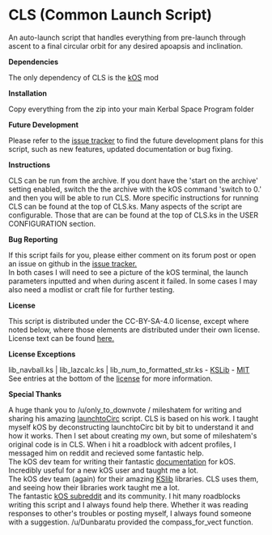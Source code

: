 CLS (Common Launch Script)
==========================

An auto-launch script that handles everything from pre-launch through ascent to a final circular orbit for any desired apoapsis and inclination.

<b>Dependencies</b>

The only dependency of CLS is the <a href="https://forum.kerbalspaceprogram.com/index.php?/topic/165628-181-kos-v1210-kos-scriptable-autopilot-system/">kOS</a> mod

<b>Installation</b>

Copy everything from the zip into your main Kerbal Space Program folder

<b>Future Development</b>

Please refer to the <a href="https://github.com/Qwarkk6/CLS/issues">issue tracker</a> to find the future development plans for this script, such as new features, updated documentation or bug fixing.

<b>Instructions</b>

CLS can be run from the archive. If you dont have the 'start on the archive' setting enabled, switch the the archive with the kOS command 'switch to 0.' and then you will be able to run CLS.
More specific instructions for running CLS can be found at the top of CLS.ks. Many aspects of the script are configurable. Those that are can be found at the top of CLS.ks in the USER CONFIGURATION section.

<b>Bug Reporting</b>

If this script fails for you, please either comment on its forum post or open an issue on github in the <a href="https://github.com/Qwarkk6/CLS/issues">issue tracker.</a><br>
In both cases I will need to see a picture of the kOS terminal, the launch parameters inputted and when during ascent it failed. In some cases I may also need a modlist or craft file for further testing. 

<b>License</b>

This script is distributed under the CC-BY-SA-4.0 license, except where noted below, where those elements are distributed under their own license.<br>
License text can be found <a href="https://github.com/Qwarkk6/CLS/blob/main/LICENSE.txt">here.</a>

<b>License Exceptions</b>

lib_navball.ks | lib_lazcalc.ks | lib_num_to_formatted_str.ks - <a href="https://github.com/KSP-KOS/KSLib">KSLib</a> - <a href="https://opensource.org/licenses/MIT">MIT</a><br>
See entries at the bottom of the <a href="https://github.com/Qwarkk6/CLS/blob/main/LICENSE.txt">license</a> for more information.

<b>Special Thanks</b>

A huge thank you to /u/only_to_downvote / mileshatem for writing and sharing his amazing <a href="https://github.com/mileshatem/launchToCirc">launchtoCirc</a> script. CLS is based on his work. I taught myself kOS by deconstructing launchtoCirc bit by bit to understand it and how it works. Then I set about creating my own, but some of mileshatem's original code is in CLS. When i hit a roadblock with adcent profiles, I messaged him on reddit and recieved some fantastic help.<br> 
The kOS dev team for writing their fantastic <a href="https://ksp-kos.github.io/KOS/">documentation</a> for kOS. Incredibly useful for a new kOS user and taught me a lot.<br>
The kOS dev team (again) for their amazing <a href="https://github.com/KSP-KOS/KSLib">KSlib</a> libraries. CLS uses them, and seeing how their libraries work taught me a lot.<br>
The fantastic <a href="https://www.reddit.com/r/Kos/">kOS subreddit</a> and its community. I hit many roadblocks writing this script and I always found help there. Whether it was reading responses to other's troubles or posting myself, I always found someone with a suggestion. /u/Dunbaratu provided the compass_for_vect function.